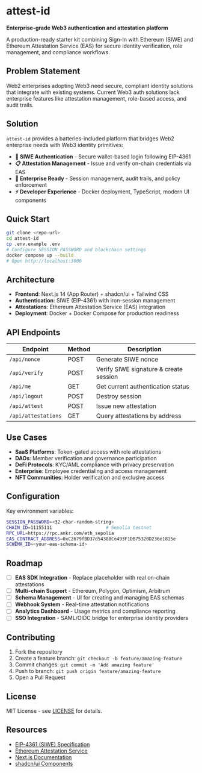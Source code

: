 # attest-id

**Enterprise-grade Web3 authentication and attestation platform**

A production-ready starter kit combining Sign-In with Ethereum (SIWE) and Ethereum Attestation Service (EAS) for secure identity verification, role management, and compliance workflows.

## Problem Statement

Web2 enterprises adopting Web3 need secure, compliant identity solutions that integrate with existing systems. Current Web3 auth solutions lack enterprise features like attestation management, role-based access, and audit trails.

## Solution

`attest-id` provides a batteries-included platform that bridges Web2 enterprise needs with Web3 identity primitives:

- **🔐 SIWE Authentication** - Secure wallet-based login following EIP-4361
- **📋 Attestation Management** - Issue and verify on-chain credentials via EAS
- **🏢 Enterprise Ready** - Session management, audit trails, and policy enforcement
- **⚡ Developer Experience** - Docker deployment, TypeScript, modern UI components

## Quick Start

```bash
git clone <repo-url>
cd attest-id
cp .env.example .env
# Configure SESSION_PASSWORD and blockchain settings
docker compose up --build
# Open http://localhost:3000
```

## Architecture

- **Frontend**: Next.js 14 (App Router) + shadcn/ui + Tailwind CSS
- **Authentication**: SIWE (EIP-4361) with iron-session management
- **Attestations**: Ethereum Attestation Service (EAS) integration
- **Deployment**: Docker + Docker Compose for production readiness

## API Endpoints

| Endpoint | Method | Description |
|----------|--------|-------------|
| `/api/nonce` | POST | Generate SIWE nonce |
| `/api/verify` | POST | Verify SIWE signature & create session |
| `/api/me` | GET | Get current authentication status |
| `/api/logout` | POST | Destroy session |
| `/api/attest` | POST | Issue new attestation |
| `/api/attestations` | GET | Query attestations by address |

## Use Cases

- **SaaS Platforms**: Token-gated access with role attestations
- **DAOs**: Member verification and governance participation
- **DeFi Protocols**: KYC/AML compliance with privacy preservation
- **Enterprise**: Employee credentialing and access management
- **NFT Communities**: Holder verification and exclusive access

## Configuration

Key environment variables:

```bash
SESSION_PASSWORD=<32-char-random-string>
CHAIN_ID=11155111                    # Sepolia testnet
RPC_URL=https://rpc.ankr.com/eth_sepolia
EAS_CONTRACT_ADDRESS=0xC2679fBD37d54388Ce493F1DB75320D236e1815e
SCHEMA_ID=<your-eas-schema-id>
```

## Roadmap

- [ ] **EAS SDK Integration** - Replace placeholder with real on-chain attestations
- [ ] **Multi-chain Support** - Ethereum, Polygon, Optimism, Arbitrum
- [ ] **Schema Management** - UI for creating and managing EAS schemas  
- [ ] **Webhook System** - Real-time attestation notifications
- [ ] **Analytics Dashboard** - Usage metrics and compliance reporting
- [ ] **SSO Integration** - SAML/OIDC bridge for enterprise identity providers

## Contributing

1. Fork the repository
2. Create a feature branch: `git checkout -b feature/amazing-feature`
3. Commit changes: `git commit -m 'Add amazing feature'`
4. Push to branch: `git push origin feature/amazing-feature`
5. Open a Pull Request

## License

MIT License - see [LICENSE](LICENSE) for details.

## Resources

- [EIP-4361 (SIWE) Specification](https://eips.ethereum.org/EIPS/eip-4361)
- [Ethereum Attestation Service](https://docs.attest.sh/)
- [Next.js Documentation](https://nextjs.org/docs)
- [shadcn/ui Components](https://ui.shadcn.com/)
